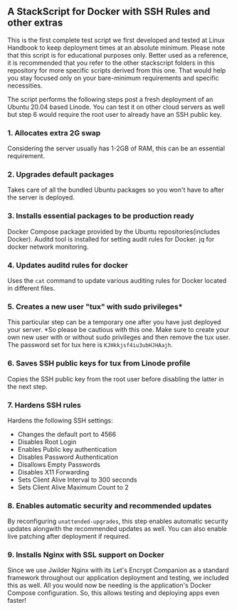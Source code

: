 ## A StackScript for Docker with SSH Rules and other extras

This is the first complete test script we first developed and tested at Linux Handbook to keep deployment times at an absolute minimum. Please note that this script is for educational purposes only.
Better used as a reference, it is recommended that you refer to the other stackscript folders in this repository for more specific scripts derived from this one. That would help you stay focused only on your bare-minimum requirements and specific necessities.

The script performs the following steps post a fresh deployment of an Ubuntu 20.04 based Linode. You can test it on other cloud servers as well but step 6 would require the root user to already have an SSH public key.

### 1. Allocates extra 2G swap

Considering the server usually has 1-2GB of RAM, this can be an essential requirement.

### 2. Upgrades default packages

Takes care of all the bundled Ubuntu packages so you won't have to after the server is deployed.

### 3. Installs essential packages to be production ready

Docker Compose package provided by the Ubuntu repositories(includes Docker). 
Auditd tool is installed for setting audit rules for Docker.
jq for docker network monitoring.

### 4. Updates auditd rules for docker

Uses the `cat` command to update various auditing rules for Docker located in different files.

### 5. Creates a new user "tux" with sudo privileges*

This particular step can be a temporary one after you have just deployed your server. *So please be cautious with this one. Make sure to create your own new user with or without sudo privileges and then remove the tux user.
The password set for tux here is `KJHkkjsf4iu3ubHJHAajh`.

### 6. Saves SSH public keys for tux from Linode profile

Copies the SSH public key from the root user before disabling the latter in the next step.

### 7. Hardens SSH rules

Hardens the following SSH settings:

- Changes the default port to 4566
- Disables Root Login
- Enables Public key authentication
- Disables Password Authentication
- Disallows Empty Passwords 
- Disables X11 Forwarding
- Sets Client Alive Interval to 300 seconds
- Sets Client Alive Maximum Count to 2

### 8. Enables automatic security and recommended updates

By reconfiguring `unattended-upgrades`, this step enables automatic security updates alongwith the recommended updates as well. You can also enable live patching after deployment if required.

### 9. Installs Nginx with SSL support on Docker

Since we use Jwilder Nginx with its Let's Encrypt Companion as a standard framework throughout our application deployment and testing, we included this as well. All you would now be needing is the application's Docker Compose configuration.
So, this allows testing and deploying apps even faster!
